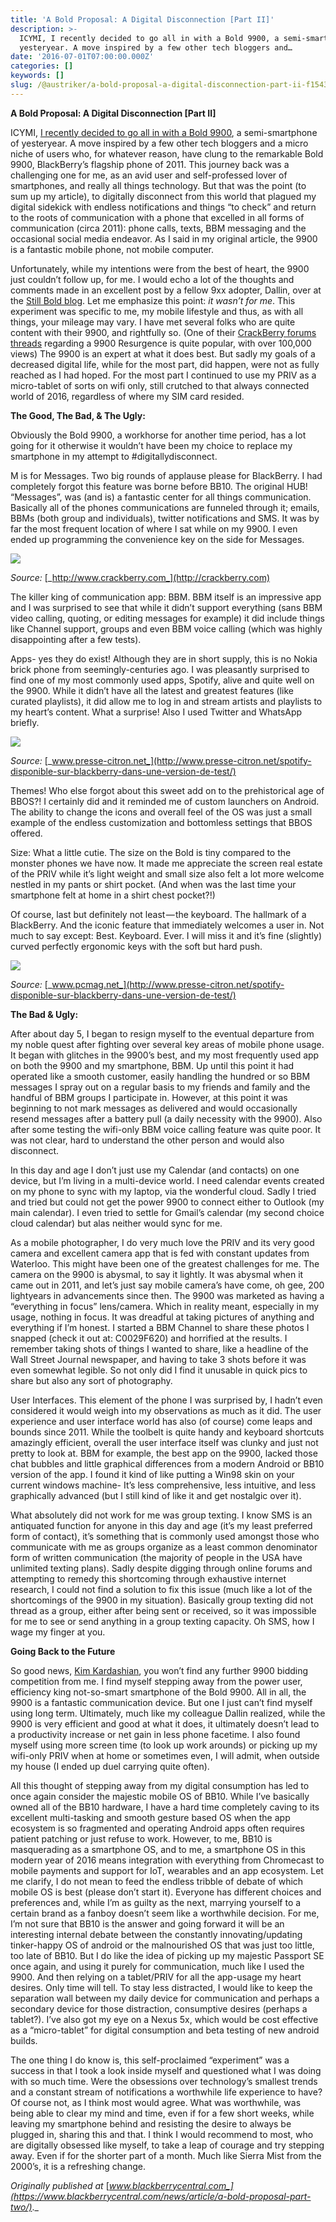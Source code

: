 ```yaml
---
title: 'A Bold Proposal: A Digital Disconnection [Part II]'
description: >-
  ICYMI, I recently decided to go all in with a Bold 9900, a semi-smartphone of
  yesteryear. A move inspired by a few other tech bloggers and…
date: '2016-07-01T07:00:00.000Z'
categories: []
keywords: []
slug: /@austriker/a-bold-proposal-a-digital-disconnection-part-ii-f154365d5614
---
```


**A Bold Proposal: A Digital Disconnection \[Part II\]**

ICYMI, [I recently decided to go all in with a Bold 9900](https://www.blackberrycentral.com/news/article/an-intentional-digital-disconnection/), a semi-smartphone of yesteryear. A move inspired by a few other tech bloggers and a micro niche of users who, for whatever reason, have clung to the remarkable Bold 9900, BlackBerry’s flagship phone of 2011. This journey back was a challenging one for me, as an avid user and self-professed lover of smartphones, and really all things technology. But that was the point (to sum up my article), to digitally disconnect from this world that plagued my digital sidekick with endless notifications and things “to check” and return to the roots of communication with a phone that excelled in all forms of communication (circa 2011): phone calls, texts, BBM messaging and the occasional social media endeavor. As I said in my original article, the 9900 is a fantastic mobile phone, not mobile computer.

Unfortunately, while my intentions were from the best of heart, the 9900 just couldn’t follow up, for me. I would echo a lot of the thoughts and comments made in an excellent post by a fellow 9xx adopter, Dallin, over at the [Still Bold blog](https://stillboldblog.wordpress.com/2016/06/13/moving-on-but-not-out/). Let me emphasize this point: _it wasn’t for me_. This experiment was specific to me, my mobile lifestyle and thus, as with all things, your mileage may vary. I have met several folks who are quite content with their 9900, and rightfully so. (One of their [CrackBerry forums threads](http://forums.crackberry.com/showthread.php?t=1073999&p=12474432) regarding a 9900 Resurgence is quite popular, with over 100,000 views) The 9900 is an expert at what it does best. But sadly my goals of a decreased digital life, while for the most part, did happen, were not as fully reached as I had hoped. For the most part I continued to use my PRIV as a micro-tablet of sorts on wifi only, still crutched to that always connected world of 2016, regardless of where my SIM card resided.

**The Good, The Bad, & The Ugly:**

Obviously the Bold 9900, a workhorse for another time period, has a lot going for it otherwise it wouldn’t have been my choice to replace my smartphone in my attempt to #digitallydisconnect.

M is for Messages. Two big rounds of applause please for BlackBerry. I had completely forgot this feature was borne before BB10. The original HUB! “Messages”, was (and is) a fantastic center for all things communication. Basically all of the phones communications are funneled through it; emails, BBMs (both group and individuals), twitter notifications and SMS. It was by far the most frequent location of where I sat while on my 9900. I even ended up programming the convenience key on the side for Messages.

![](img/0__DWwyNP7AGUmvSr5C.jpg)

_Source:_ [_http://www.crackberry.com_](http://crackberry.com)

The killer king of communication app: BBM. BBM itself is an impressive app and I was surprised to see that while it didn’t support everything (sans BBM video calling, quoting, or editing messages for example) it did include things like Channel support, groups and even BBM voice calling (which was highly disappointing after a few tests).

Apps- yes they do exist! Although they are in short supply, this is no Nokia brick phone from seemingly-centuries ago. I was pleasantly surprised to find one of my most commonly used apps, Spotify, alive and quite well on the 9900. While it didn’t have all the latest and greatest features (like curated playlists), it did allow me to log in and stream artists and playlists to my heart’s content. What a surprise! Also I used Twitter and WhatsApp briefly.

![](img/0__Lf84GDc3dxJOdygK.jpg)

_Source:_ [_www.presse-citron.net_](http://www.presse-citron.net/spotify-disponible-sur-blackberry-dans-une-version-de-test/)

Themes! Who else forgot about this sweet add on to the prehistorical age of BBOS?! I certainly did and it reminded me of custom launchers on Android. The ability to change the icons and overall feel of the OS was just a small example of the endless customization and bottomless settings that BBOS offered.

Size: What a little cutie. The size on the Bold is tiny compared to the monster phones we have now. It made me appreciate the screen real estate of the PRIV while it’s light weight and small size also felt a lot more welcome nestled in my pants or shirt pocket. (And when was the last time your smartphone felt at home in a shirt chest pocket?!)

Of course, last but definitely not least — the keyboard. The hallmark of a BlackBerry. And the iconic feature that immediately welcomes a user in. Not much to say except: Best. Keyboard. Ever. I will miss it and it’s fine (slightly) curved perfectly ergonomic keys with the soft but hard push.

![](img/0__tc__NF2lmfciNoOBl.jpg)

_Source:_ [_www.pcmag.net_](http://www.presse-citron.net/spotify-disponible-sur-blackberry-dans-une-version-de-test/)

**The Bad & Ugly:**

After about day 5, I began to resign myself to the eventual departure from my noble quest after fighting over several key areas of mobile phone usage. It began with glitches in the 9900’s best, and my most frequently used app on both the 9900 and my smartphone, BBM. Up until this point it had operated like a smooth customer, easily handling the hundred or so BBM messages I spray out on a regular basis to my friends and family and the handful of BBM groups I participate in. However, at this point it was beginning to not mark messages as delivered and would occasionally resend messages after a battery pull (a daily necessity with the 9900). Also after some testing the wifi-only BBM voice calling feature was quite poor. It was not clear, hard to understand the other person and would also disconnect.

In this day and age I don’t just use my Calendar (and contacts) on one device, but I’m living in a multi-device world. I need calendar events created on my phone to sync with my laptop, via the wonderful cloud. Sadly I tried and tried but could not get the power 9900 to connect either to Outlook (my main calendar). I even tried to settle for Gmail’s calendar (my second choice cloud calendar) but alas neither would sync for me.

As a mobile photographer, I do very much love the PRIV and its very good camera and excellent camera app that is fed with constant updates from Waterloo. This might have been one of the greatest challenges for me. The camera on the 9900 is abysmal, to say it lightly. It was abysmal when it came out in 2011, and let’s just say mobile camera’s have come, oh gee, 200 lightyears in advancements since then. The 9900 was marketed as having a “everything in focus” lens/camera. Which in reality meant, especially in my usage, nothing in focus. It was dreadful at taking pictures of anything and everything if I’m honest. I started a BBM Channel to share these photos I snapped (check it out at: C0029F620) and horrified at the results. I remember taking shots of things I wanted to share, like a headline of the Wall Street Journal newspaper, and having to take 3 shots before it was even somewhat legible. So not only did I find it unusable in quick pics to share but also any sort of photography.

User Interfaces. This element of the phone I was surprised by, I hadn’t even considered it would weigh into my observations as much as it did. The user experience and user interface world has also (of course) come leaps and bounds since 2011. While the toolbelt is quite handy and keyboard shortcuts amazingly efficient, overall the user interface itself was clunky and just not pretty to look at. BBM for example, the best app on the 9900, lacked those chat bubbles and little graphical differences from a modern Android or BB10 version of the app. I found it kind of like putting a Win98 skin on your current windows machine- It’s less comprehensive, less intuitive, and less graphically advanced (but I still kind of like it and get nostalgic over it).

What absolutely did not work for me was group texting. I know SMS is an antiquated function for anyone in this day and age (it’s my least preferred form of contact), it’s something that is commonly used amongst those who communicate with me as groups organize as a least common denominator form of written communication (the majority of people in the USA have unlimited texting plans). Sadly despite digging through online forums and attempting to remedy this shortcoming through exhaustive internet research, I could not find a solution to fix this issue (much like a lot of the shortcomings of the 9900 in my situation). Basically group texting did not thread as a group, either after being sent or received, so it was impossible for me to see or send anything in a group texting capacity. Oh SMS, how I wage my finger at you.

**Going Back to the Future**

So good news, [Kim Kardashian](https://www.blackberrycentral.com/news/article/kim-kardashian-iam-so/), you won’t find any further 9900 bidding competition from me. I find myself stepping away from the power user, efficiency king not-so-smart smartphone of the Bold 9900. All in all, the 9900 is a fantastic communication device. But one I just can’t find myself using long term. Ultimately, much like my colleague Dallin realized, while the 9900 is very efficient and good at what it does, it ultimately doesn’t lead to a productivity increase or net gain in less phone facetime. I also found myself using more screen time (to look up work arounds) or picking up my wifi-only PRIV when at home or sometimes even, I will admit, when outside my house (I ended up duel carrying quite often).

All this thought of stepping away from my digital consumption has led to once again consider the majestic mobile OS of BB10. While I’ve basically owned all of the BB10 hardware, I have a hard time completely caving to its excellent multi-tasking and smooth gesture based OS when the app ecosystem is so fragmented and operating Android apps often requires patient patching or just refuse to work. However, to me, BB10 is masquerading as a smartphone OS, and to me, a smartphone OS in this modern year of 2016 means integration with everything from Chromecast to mobile payments and support for IoT, wearables and an app ecosystem. Let me clarify, I do not mean to feed the endless tribble of debate of which mobile OS is best (please don’t start it). Everyone has different choices and preferences and, while I’m as guilty as the next, marrying yourself to a certain brand as a fanboy doesn’t seem like a worthwhile decision. For me, I’m not sure that BB10 is the answer and going forward it will be an interesting internal debate between the constantly innovating/updating tinker-happy OS of android or the malnourished OS that was just too little, too late of BB10. But I do like the idea of picking up my majestic Passport SE once again, and using it purely for communication, much like I used the 9900. And then relying on a tablet/PRIV for all the app-usage my heart desires. Only time will tell. To stay less distracted, I would like to keep the separation wall between my daily device for communication and perhaps a secondary device for those distraction, consumptive desires (perhaps a tablet?). I’ve also got my eye on a Nexus 5x, which would be cost effective as a “micro-tablet” for digital consumption and beta testing of new android builds.

The one thing I do know is, this self-proclaimed “experiment” was a success in that I took a look inside myself and questioned what I was doing with so much time. Were the obsessions over technology’s smallest trends and a constant stream of notifications a worthwhile life experience to have? Of course not, as I think most would agree. What was worthwhile, was being able to clear my mind and time, even if for a few short weeks, while leaving my smartphone behind and resisting the desire to always be plugged in, sharing this and that. I think I would recommend to most, who are digitally obsessed like myself, to take a leap of courage and try stepping away. Even if for the shorter part of a month. Much like Sierra Mist from the 2000’s, it is a refreshing change.

_Originally published at_ [_www.blackberrycentral.com_](https://www.blackberrycentral.com/news/article/a-bold-proposal-part-two/)_._